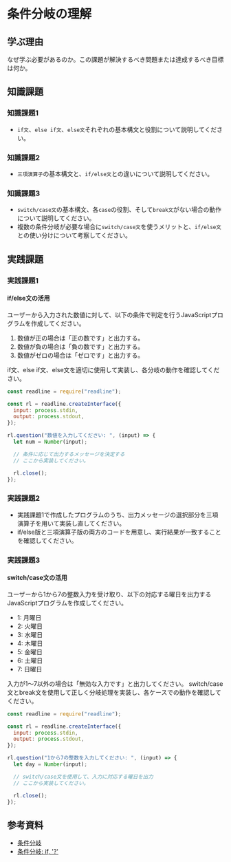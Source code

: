 # 条件分岐の理解

## 学ぶ理由

なぜ学ぶ必要があるのか。この課題が解決するべき問題または達成するべき目標は何か。

## 知識課題

### 知識課題1

- `if文`、`else if文`、`else文`それぞれの基本構文と役割について説明してください。

### 知識課題2

- `三項演算子`の基本構文と、`if/else文`との違いについて説明してください。

### 知識課題3

- `switch/case文`の基本構文、各`case`の役割、そして`break文`がない場合の動作について説明してください。
- 複数の条件分岐が必要な場合に`switch/case文`を使うメリットと、`if/else文`との使い分けについて考察してください。

## 実践課題

### 実践課題1

#### if/else文の活用

ユーザーから入力された数値に対して、以下の条件で判定を行うJavaScriptプログラムを作成してください。

1. 数値が正の場合は「正の数です」と出力する。
2. 数値が負の場合は「負の数です」と出力する。
3. 数値がゼロの場合は「ゼロです」と出力する。

if文、else if文、else文を適切に使用して実装し、各分岐の動作を確認してください。

```js {12}
const readline = require("readline");

const rl = readline.createInterface({
  input: process.stdin,
  output: process.stdout,
});

rl.question("数値を入力してください: ", (input) => {
  let num = Number(input);

  // 条件に応じて出力するメッセージを決定する
  // ここから実装してください。

  rl.close();
});
```

### 実践課題2

- 実践課題1で作成したプログラムのうち、出力メッセージの選択部分を三項演算子を用いて実装し直してください。
- if/else版と三項演算子版の両方のコードを用意し、実行結果が一致することを確認してください。

### 実践課題3

#### switch/case文の活用

ユーザーから1から7の整数入力を受け取り、以下の対応する曜日を出力するJavaScriptプログラムを作成してください。

- 1: 月曜日
- 2: 火曜日
- 3: 水曜日
- 4: 木曜日
- 5: 金曜日
- 6: 土曜日
- 7: 日曜日

入力が1〜7以外の場合は「無効な入力です」と出力してください。
switch/case文とbreak文を使用して正しく分岐処理を実装し、各ケースでの動作を確認してください。

```js {12}
const readline = require("readline");

const rl = readline.createInterface({
  input: process.stdin,
  output: process.stdout,
});

rl.question("1から7の整数を入力してください: ", (input) => {
  let day = Number(input);

  // switch/case文を使用して、入力に対応する曜日を出力
  // ここから実装してください。

  rl.close();
});
```

## 参考資料

- [条件分岐](https://jsprimer.net/basic/condition/)
- [条件分岐: if, '?'](https://ja.javascript.info/ifelse)
